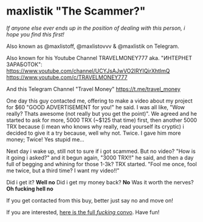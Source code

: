 # maxlistik "The Scammer?"
_If anyone else ever ends up in the position of dealing with this person, i hope you find this first!_

Also known as @maxlistoff, @maxlistovvv & @maxlistik on Telegram. 

Also known for his Youtube Channel TRAVELMONEY777 aka. "ИНТЕРНЕТ ЗАРАБОТОК":
https://www.youtube.com/channel/UCYJsAJwVO2IRYIQirXhtlmQ
https://www.youtube.com/c/TRAVELMONEY777

And this Telegram Channel "Travel Money"
https://t.me/travel_money

One day this guy contacted me, offering to make a video about my project for $60 "GOOD ADVERTISEMENT for you!" he said. I was all like, "Wow really? Thats awesome (not really but you get the point)". We agreed and he started to ask for more, 5000 TRX (~$125 that time) first, then another 5000 TRX because (i mean who knows why really, read yourself its cryptic) i decided to give it a try because, well why not. Twice. I gave him more money; Twice! Yes stupid me...

Next day i wake up, still not to sure if i got scammed. But no video? "How is it going i asked?" and it begun again, "3000 TRX!!" he said, and then a day full of begging and whining for those 1-3k? TRX started. "Fool me once, fool me twice, but a third time? I want my video!!"

Did i get it? **Well no**
Did i get my money back? **No**
Was it worth the nerves? **Oh fucking hell no**

If you get contacted from this buy, better just say no and move on!

If you are interested, [here is the full _fucking_ convo](https://maxlistik.github.io/maxlistik_scammer/). Have fun!
